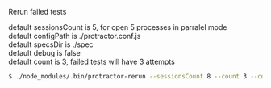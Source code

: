 Rerun failed tests


default sessionsCount is 5, for open 5 processes in parralel mode <br>
default configPath is ./protractor.conf.js<br>
default specsDir is ./spec <br>
default debug is false <br>
default count is 3, failed tests will have 3 attempts <br>

```sh
$ ./node_modules/.bin/protractor-rerun --sessionsCount 8 --count 3 --configPath ./path/to/your/protractor.conf.js --specsDir ./path/to/specDir --debug
```